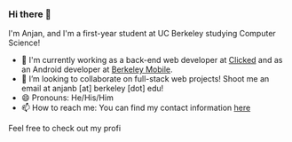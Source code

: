 ### Hi there 👋

I'm Anjan, and I'm a first-year student at UC Berkeley studying Computer Science! 
- 🔭 I'm currently working as a back-end web developer at [Clicked](clicked.com) and as an Android developer at [Berkeley Mobile](https://octo.asuc.org/). 
- 👯 I’m looking to collaborate on full-stack web projects! Shoot me an email at anjanb [at] berkeley [dot] edu!
- 😄 Pronouns: He/His/Him
- 📫 How to reach me: You can find my contact information [here](anjanbharadwaj.me)



Feel free to check out my profi
<!--
**anjanbharadwaj/anjanbharadwaj** is a ✨ _special_ ✨ repository because its `README.md` (this file) appears on your GitHub profile.

Here are some ideas to get you started:

- 🔭 I’m currently working on ...
- 🌱 I’m currently learning ...
- 👯 I’m looking to collaborate on ...
- 🤔 I’m looking for help with ...
- 💬 Ask me about ...
- 📫 How to reach me: ...
- 😄 Pronouns: ...
- ⚡ Fun fact: ...
-->
